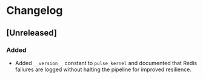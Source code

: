 # Changelog

## [Unreleased]
### Added
- Added `__version__` constant to `pulse_kernel` and documented that Redis failures are logged without halting the pipeline for improved resilience.
